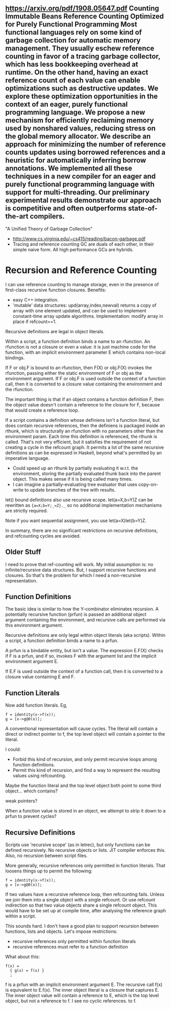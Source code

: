 https://arxiv.org/pdf/1908.05647.pdf
Counting Immutable Beans
Reference Counting Optimized for Purely Functional Programming
    Most functional languages rely on some kind of garbage collection for
    automatic memory management. They usually eschew reference counting in favor
    of a tracing garbage collector, which has less bookkeeping overhead at
    runtime. On the other hand, having an exact reference count of each value
    can enable optimizations such as destructive updates. We explore these
    optimization opportunities in the context of an eager, purely functional
    programming language. We propose a new mechanism for efficiently reclaiming
    memory used by nonshared values, reducing stress on the global memory
    allocator. We describe an approach for minimizing the number of reference
    counts updates using borrowed references and a heuristic for automatically
    inferring borrow annotations. We implemented all these techniques in a new
    compiler for an eager and purely functional programming language with
    support for multi-threading. Our preliminary experimental results
    demonstrate our approach is competitive and often outperforms
    state-of-the-art compilers.
---
"A Unified Theory of Garbage Collection"
* http://www.cs.virginia.edu/~cs415/reading/bacon-garbage.pdf
* Tracing and reference counting GC are duals of each other, in their simple
  naive form. All high performance GCs are hybrids.

# Recursion and Reference Counting
I can use reference counting to manage storage,
even in the presence of first-class recursive function closures.
Benefits:
* easy C++ integration.
* 'mutable' data structures: upd(array,index,newval) returns a copy of array
  with one element updated, and can be used to implement constant-time
  array update algorithms. Implementation: modify array in place if refcount==1.

Recursive definitions are legal in object literals.

Within a script, a function definition binds a name to an rfunction.
An rfunction is not a closure or even a value: it is just machine code
for the function, with an implicit environment parameter E which contains
non-local bindings.

If F or obj.F is bound to an rfunction, then F(X) or obj.F(X) invokes
the rfunction, passing either the static environment of F or obj as the
environment argument. If F or obj.F is used outside the context of a function
call, then it is converted to a closure value containing the environment
and the rfunction.

The important thing is that if an object contains a function definition F,
then the object value doesn't contain a reference to the closure for F,
because that would create a reference loop.

If a script contains a definition whose definiens isn't a function literal,
but does contain recursive references, then the definiens is packaged inside
an rthunk, which is structurally an rfunction with no parameters other than
the environment param. Each time this definition is referenced, the rthunk is
called. That's not very efficient, but it satisfies the requirement of not
creating a cycle in the refcount graph. It permits a lot of the same recursive
definitions as can be expressed in Haskell, beyond what's permitted by an
imperative language.
* Could speed up an rthunk by partially evaluating it w.r.t. the environment,
  storing the partially evaluated thunk back into the parent object.
  This makes sense if it is being called many times.
* I can imagine a partially-evaluating tree evaluator that uses copy-on-write
  to update branches of the tree with results.

let() bound definitions also use recursive scope.
let(a=X,b=Y)Z can be rewritten as `{a=X;b=Y;_=Z}._`
so no additional implementation mechanisms are strictly required.

Note if you want sequential assignment, you use let(a=X)let(b=Y)Z.

In summary, there are no significant restrictions on recursive definitions,
and refcounting cycles are avoided.

## Older Stuff
I need to prove that ref-counting will work.
My initial assumption is: no infinite/recursive data structures.
But, I support recursive functions and closures. So that's the problem for
which I need a non-recursive representation.

## Function Definitions

The basic idea is similar to how the Y-combinator eliminates recursion.
A potentially recursive function (prfun) is passed an additional object argument
containing the environment, and recursive calls are performed via this
environment argument.

Recursive definitions are only legal within object literals (aka scripts).
Within a script, a function definition binds a name to a prfun.

A prfun is a bindable entity, but isn't a value.
The expression E.F(X) checks if F is a prfun, and if so, invokes F with
the argument list and the implicit environment argument E.

If E.F is used outside the context of a function call, then it is converted
to a closure value containing E and F.

## Function Literals

Now add function literals. Eg,
```
f = identity(x->f(x));
g = [x->g@0(x)];
```
A conventional representation will cause cycles. The literal will contain
a direct or indirect pointer to f, the top level object will contain a
pointer to the literal.

I could:
- Forbid this kind of recursion, and only permit recursive loops among
  function definitions.
- Permit this kind of recursion, and find a way to represent the resulting
  values using refcounting.

Maybe the function literal and the top level object both point to some
third object... which contains?

weak pointers?

When a function value is stored in an object, we attempt to strip it down
to a prfun to prevent cycles?

## Recursive Definitions

Scripts use 'recursive scope' (as in letrec), but only functions can be defined
recursively. No recursive objects or lists. JIT compiler enforces this.
Also, no recursion between script files.

More generally, recursive references only permitted in function literals.
That loosens things up to permit the following:
```
f = identity(x->f(x));
g = [x->g@0(x)];
```

If two values have a recursive reference loop, then refcounting fails.
Unless we join them into a single object with a single refcount.
Or use refcount indirection so that two value objects share a single
refcount object. This would have to be set up at compile time, after
analysing the reference graph within a script.

This sounds hard. I don't have a good plan to support recursion between
functions, lists and objects. Let's impose restrictions:
- recursive references only permitted within function literals
- recursive references must refer to a function definition

What about this:
```
f(x) =
  { g(x) = f(x) }
  ;
```
f is a prfun with an implicit environment argument E.
The recursive call f(x) is equivalent to E.f(x).
The inner object literal is a closure that captures E.
The inner object value will contain a reference to E, which is the top level
object, but not a reference to f. I see no cyclic references.
to f.

